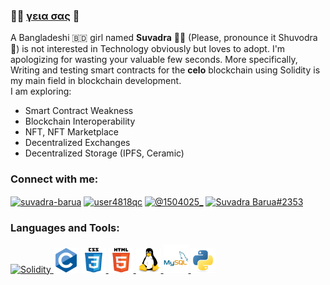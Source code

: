 ### :tipping_hand_woman: [γεια σας](https://translate.google.com/?hl=en&sl=auto&tl=en&text=%CE%B3%CE%B5%CE%B9%CE%B1%20%CF%83%CE%B1%CF%82&op=translate) 👋 

A Bangladeshi :bangladesh: girl named **Suvadra** :woman_facepalming: (Please, pronounce it Shuvodra :pray:) is not interested in Technology obviously but loves to adopt.  I'm apologizing for wasting your valuable few seconds.
More specifically, Writing and testing smart contracts for the **celo** blockchain using Solidity is my main field in blockchain development.  
I am exploring:
 - Smart Contract Weakness 
 - Blockchain Interoperability
 - NFT, NFT Marketplace
 - Decentralized Exchanges
 - Decentralized Storage (IPFS, Ceramic)
<h3 align="left">Connect with me:</h3>  
<p align="left">  
<a href="https://linkedin.com/in/suvadra-barua" target="blank"><img align="center" src="https://raw.githubusercontent.com/rahuldkjain/github-profile-readme-generator/master/src/images/icons/Social/linked-in-alt.svg" alt="suvadra-barua" height="30" width="40" /></a>  
<a href="https://www.leetcode.com/user4818qc" target="blank"><img align="center" src="https://raw.githubusercontent.com/rahuldkjain/github-profile-readme-generator/master/src/images/icons/Social/leet-code.svg" alt="user4818qc" height="30" width="40" /></a>  
<a href="https://www.hackerearth.com/@1504025_" target="blank"><img align="center" src="https://simpleicons.org/icons/hackerearth.svg" alt="@1504025_" height="30" width="40" /></a>  
<a href="https://discord.gg/Suvadra Barua#2353" target="blank"><img align="center" src="https://raw.githubusercontent.com/rahuldkjain/github-profile-readme-generator/master/src/images/icons/Social/discord.svg" alt="Suvadra Barua#2353" height="30" width="40" /></a>  
</p>  
  
<h3 align="left">Languages and Tools:</h3>  
<p align="left"> <a href="https://www.cprogramming.com/" target="_blank" rel="noreferrer"> 
<img src="https://img.icons8.com/ios/50/ffffff/solidity.png" alt="Solidity" width="40" height="40"/> </a> 
<img src="https://raw.githubusercontent.com/devicons/devicon/master/icons/c/c-original.svg" alt="c" width="40" height="40"/> </a> <a href="https://www.w3schools.com/css/" target="_blank" rel="noreferrer"> <img src="https://raw.githubusercontent.com/devicons/devicon/master/icons/css3/css3-original-wordmark.svg" alt="css3" width="40" height="40"/> </a> <a href="https://www.w3.org/html/" target="_blank" rel="noreferrer"> <img src="https://raw.githubusercontent.com/devicons/devicon/master/icons/html5/html5-original-wordmark.svg" alt="html5" width="40" height="40"/> </a> <a href="https://www.linux.org/" target="_blank" rel="noreferrer"> <img src="https://raw.githubusercontent.com/devicons/devicon/master/icons/linux/linux-original.svg" alt="linux" width="40" height="40"/> </a> <a href="https://www.mysql.com/" target="_blank" rel="noreferrer"> <img src="https://raw.githubusercontent.com/devicons/devicon/master/icons/mysql/mysql-original-wordmark.svg" alt="mysql" width="40" height="45"/> </a> <a href="https://www.python.org" target="_blank" rel="noreferrer"> <img src="https://raw.githubusercontent.com/devicons/devicon/master/icons/python/python-original.svg" alt="python" width="40" height="40"/> </a> 
</p>


<!--
**Suvadra-Barua/Suvadra-Barua** is a ✨ _special_ ✨ repository because its `README.md` (this file) appears on your GitHub profile.

Here are some ideas to get you started:

- 🔭 I’m currently working on ...
- 🌱 I’m currently learning ...
- 👯 I’m looking to collaborate on ...
- 🤔 I’m looking for help with ...
- 💬 Ask me about ...
- 📫 How to reach me: ...
- 😄 Pronouns: ...
- ⚡ Fun fact: ...
-->
